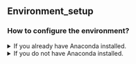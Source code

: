 ## Environment_setup

### How to configure the environment?

<details><summary> If you already have Anaconda installed. </summary>
<p>
If you already have anaconda installed, it's great! You will only need to run the following command in your command line / terminal / bash, after navigating to this folder.

```
conda env create -f DeepContrast.yml
```

Anaconda shall be able to configure the environment correctly.

<details><summary> If it works. </summary>
<p>
  Congrats! Nothing else to say.
</p>
</details>

<details><summary> If it doesn't work. </summary>
<p>
You may need to manually install the packages.
  
  You have the following options.
  
  <details><summary> 1. The exhaustive (but maybe unnecessary) list, directly exported from the environment where we developed the model, can be found here. </summary>
<p>
  
```
channels:
  - simpleitk
  - bioconda
  - anaconda
  - conda-forge
  - defaults
dependencies:
  - _pytorch_select=0.2=gpu_0
  - alabaster=0.7.12=py37_0
  - argh=0.26.2=py37_0
  - asn1crypto=1.2.0=py37_0
  - astroid=2.3.3=py37_0
  - atomicwrites=1.3.0=py37_1
  - attrs=19.3.0=py_0
  - autopep8=1.4.4=py_0
  - babel=2.7.0=py_0
  - backcall=0.1.0=py37_0
  - blas=1.0=mkl
  - bleach=3.1.0=py37_0
  - ca-certificates=2020.4.5.2=hecda079_0
  - certifi=2020.4.5.2=py37hc8dfbb8_0
  - cffi=1.13.2=py37h2e261b9_0
  - chardet=3.0.4=py37_1003
  - cloudpickle=1.2.2=py_0
  - cryptography=2.8=py37h1ba5d50_0
  - cudatoolkit=10.0.130=0
  - cudnn=7.6.5=cuda10.0_0
  - cycler=0.10.0=py37_0
  - cytoolz=0.10.1=py37h7b6447c_0
  - dask-core=2.9.0=py_0
  - dbus=1.13.12=h746ee38_0
  - decorator=4.4.1=py_0
  - defusedxml=0.6.0=py_0
  - diff-match-patch=20181111=py_0
  - docutils=0.15.2=py37_0
  - entrypoints=0.3=py37_0
  - expat=2.2.6=he6710b0_0
  - fastdtw=0.2.0=py_1
  - flake8=3.7.9=py37_0
  - fontconfig=2.13.0=h9420a91_0
  - freetype=2.9.1=h8a8886c_1
  - future=0.18.2=py37_0
  - git=2.23.0=pl526hacde149_0
  - glib=2.56.2=hd408876_0
  - gmp=6.1.2=hb3b607b_0
  - gst-plugins-base=1.14.0=hbbd80ab_1
  - gstreamer=1.14.0=hb453b48_1
  - h5py=2.9.0=py37h7918eee_0
  - hdf5=1.10.4=hb1b8bf9_0
  - icu=58.2=h211956c_0
  - idna=2.8=py37_0
  - imageio=2.6.1=py37_0
  - imagesize=1.1.0=py37_0
  - importlib_metadata=1.3.0=py37_0
  - intel-openmp=2019.5=281
  - intervaltree=3.0.2=py_0
  - ipykernel=5.1.3=py37h39e3cac_0
  - ipython=7.10.2=py37h39e3cac_0
  - ipython_genutils=0.2.0=py37_0
  - ipywidgets=7.5.1=py_0
  - isort=4.3.21=py37_0
  - jedi=0.14.1=py37_0
  - jeepney=0.4.1=py_0
  - jinja2=2.10.3=py_0
  - joblib=0.14.1=py_0
  - jpeg=9b=habf39ab_1
  - json5=0.8.5=py_0
  - jsonschema=3.2.0=py37_0
  - jupyter=1.0.0=py37_7
  - jupyter_client=5.3.4=py37_0
  - jupyter_console=6.0.0=py37_0
  - jupyter_core=4.6.1=py37_0
  - jupyterlab=1.2.4=pyhf63ae98_0
  - jupyterlab_server=1.0.6=py_0
  - keyring=20.0.0=py37_0
  - kiwisolver=1.1.0=py37he6710b0_0
  - krb5=1.16.4=h173b8e3_0
  - lazy-object-proxy=1.4.3=py37h7b6447c_0
  - libcurl=7.67.0=h20c2e04_0
  - libedit=3.1.20181209=hc058e9b_0
  - libffi=3.2.1=h4deb6c0_3
  - libgcc-ng=9.1.0=hdf63c60_0
  - libgfortran-ng=7.3.0=hdf63c60_0
  - libpng=1.6.37=hbc83047_0
  - libsodium=1.0.16=h1bed415_0
  - libspatialindex=1.9.3=he6710b0_0
  - libssh2=1.8.2=h1ba5d50_0
  - libstdcxx-ng=9.1.0=hdf63c60_0
  - libtiff=4.1.0=h2733197_0
  - libuuid=1.0.3=h1bed415_2
  - libxcb=1.13=h1bed415_1
  - libxml2=2.9.9=hea5a465_1
  - markupsafe=1.1.1=py37h7b6447c_0
  - matplotlib=3.1.1=py37h5429711_0
  - matplotlib-base=3.1.3=py37hef1b27d_0
  - mccabe=0.6.1=py37_1
  - mistune=0.8.4=py37h7b6447c_0
  - mkl=2019.5=281
  - mkl-service=2.3.0=py37he904b0f_0
  - mkl_fft=1.0.15=py37ha843d7b_0
  - mkl_random=1.1.0=py37hd6b4f25_0
  - more-itertools=8.0.2=py_0
  - nbconvert=5.6.1=py37_0
  - nbformat=4.4.0=py37_0
  - ncurses=6.1=he6710b0_1
  - networkx=2.4=py_0
  - nibabel=3.0.0=py_0
  - nilearn=0.6.2=pyh5ca1d4c_0
  - ninja=1.9.0=py37hfd86e86_0
  - notebook=6.0.2=py37_0
  - numpy=1.17.4=py37hc1035e2_0
  - numpy-base=1.17.4=py37hde5b4d6_0
  - numpydoc=0.9.1=py_0
  - olefile=0.46=py37_0
  - openssl=1.1.1g=h516909a_0
  - packaging=19.2=py_0
  - pandas=0.25.3=py37he6710b0_0
  - pandoc=2.2.3.2=0
  - pandocfilters=1.4.2=py37_1
  - parso=0.5.2=py_0
  - pathtools=0.1.2=py_1
  - patsy=0.5.1=py37_0
  - pcre=8.43=he6710b0_0
  - perl=5.26.2=h14c3975_0
  - pexpect=4.7.0=py37_0
  - pickleshare=0.7.5=py37_0
  - pillow=6.2.1=py37h34e0f95_0
  - pip=20.0.2=py37_1
  - pluggy=0.13.1=py37_0
  - prometheus_client=0.7.1=py_0
  - prompt_toolkit=2.0.9=py37_0
  - psutil=5.6.7=py37h7b6447c_0
  - ptyprocess=0.6.0=py37_0
  - pycodestyle=2.5.0=py37_0
  - pycparser=2.19=py37_0
  - pydicom=1.3.0=py_0
  - pydocstyle=4.0.1=py_0
  - pyflakes=2.1.1=py37_0
  - pygments=2.5.2=py_0
  - pylint=2.4.4=py37_0
  - pympler=0.7=py_0
  - pyopenssl=19.1.0=py37_0
  - pyparsing=2.4.5=py_0
  - pyqt=5.9.2=py37h22d08a2_1
  - pyrsistent=0.15.6=py37h7b6447c_0
  - pysocks=1.7.1=py37_0
  - python=3.7.5=h0371630_0
  - python-dateutil=2.8.1=py_0
  - python-jsonrpc-server=0.3.2=py_0
  - python-language-server=0.31.2=py37_0
  - python_abi=3.7=1_cp37m
  - pytorch=1.3.1=cuda100py37h53c1284_0
  - pytz=2019.3=py_0
  - pywavelets=1.1.1=py37h7b6447c_0
  - pyxdg=0.26=py_0
  - pyyaml=5.2=py37h7b6447c_0
  - pyzmq=18.1.0=py37he6710b0_0
  - qdarkstyle=2.7=py_0
  - qt=5.9.7=h5867ecd_1
  - qtawesome=0.6.0=py_0
  - qtconsole=4.6.0=py_0
  - qtpy=1.9.0=py_0
  - readline=7.0=h7b6447c_5
  - requests=2.22.0=py37_1
  - rope=0.14.0=py_0
  - rtree=0.8.3=py37_0
  - scikit-image=0.15.0=py37he6710b0_0
  - scikit-learn=0.22=py37hd81dba3_0
  - scipy=1.3.2=py37h7c811a0_0
  - seaborn=0.9.0=pyh91ea838_1
  - secretstorage=3.1.1=py37_0
  - send2trash=1.5.0=py37_0
  - setuptools=42.0.2=py37_0
  - simpleitk=1.2.4=py37hf484d3e_0
  - sip=4.19.13=py37he6710b0_0
  - six=1.13.0=py37_0
  - snowballstemmer=2.0.0=py_0
  - sortedcontainers=2.1.0=py37_0
  - sphinx=2.3.0=py_0
  - sphinxcontrib-applehelp=1.0.1=py_0
  - sphinxcontrib-devhelp=1.0.1=py_0
  - sphinxcontrib-htmlhelp=1.0.2=py_0
  - sphinxcontrib-jsmath=1.0.1=py_0
  - sphinxcontrib-qthelp=1.0.2=py_0
  - sphinxcontrib-serializinghtml=1.1.3=py_0
  - spyder=4.0.0=py37_0
  - spyder-kernels=1.8.1=py37_0
  - sqlite=3.30.1=h7b6447c_0
  - statsmodels=0.10.1=py37hdd07704_0
  - terminado=0.8.3=py37_0
  - testpath=0.4.4=py_0
  - tk=8.6.8=hbc83047_0
  - toolz=0.10.0=py_0
  - torchvision=0.4.2=cuda100py37hecfc37a_0
  - tornado=6.0.3=py37h7b6447c_0
  - tqdm=4.43.0=py_0
  - traitlets=4.3.3=py37_0
  - ujson=1.35=py37h14c3975_0
  - urllib3=1.25.7=py37_0
  - watchdog=0.9.0=py37_1
  - wcwidth=0.1.7=py37_0
  - webencodings=0.5.1=py37_1
  - wheel=0.33.6=py37_0
  - widgetsnbextension=3.5.1=py37_0
  - wrapt=1.11.2=py37h7b6447c_0
  - wurlitzer=2.0.0=py37_0
  - xlrd=1.2.0=py37_0
  - xz=5.2.4=h14c3975_4
  - yaml=0.1.7=h96e3832_1
  - yapf=0.28.0=py_0
  - zeromq=4.3.1=he6710b0_3
  - zipp=0.6.0=py_0
  - zlib=1.2.11=h7b6447c_3
  - zstd=1.3.7=h0b5b093_0
  - pip:
    - absl-py==0.9.0
    - click==7.1.1
    - mpmath==1.1.0
    - pytorch-msssim==0.1
    - robust-loss-pytorch==0.0.2
    - torch-dct==0.1.5
    - torchio==0.13.16
```
</p>
</details>



<details><summary> 2. As a shortcut, you can try the following commands. We tested it on a Windows computer to reproduce an environment that can run the scripts. </summary>
<p>

```
conda create -n DeepContrast

conda activate DeepContrast
conda install python=3.7 numpy scipy scikit-image scikit-learn -c anaconda
conda install pytorch torchvision cudatoolkit=10.2 -c pytorch
conda install nibabel -c conda-forge
```

</p>
</details>
  
</p>
</details>


</p>
</details>


<details><summary> If you do not have Anaconda installed. </summary>
<p>
  You can refer to (this tutorial)(https://github.com/RnR-2018/Deep-learning-with-PyTorch-and-GCP/tree/master/Step01_manage_anaconda_on_GCP).
</p>
</details>
